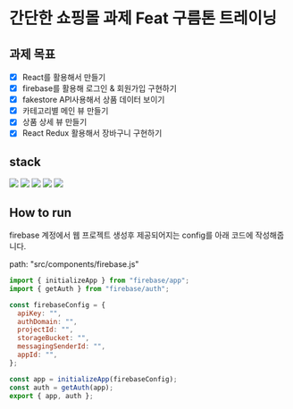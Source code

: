 # 간단한 쇼핑몰 과제 Feat 구름톤 트레이닝

## 과제 목표

- [x] React를 활용해서 만들기
- [x] firebase를 활용해 로그인 & 회원가입 구현하기
- [x] fakestore API사용해서 상품 데이터 보이기
- [x] 카테고리별 메인 뷰 만들기
- [x] 상품 상세 뷰 만들기
- [x] React Redux 활용해서 장바구니 구현하기

## stack

<p>
  <img src="https://img.shields.io/badge/React-61DAFB?style=flat-square&logo=React&logoColor=white"/>
  <img src="https://img.shields.io/badge/ReactRouter-CA4245?style=flat-square&logo=ReactRouter&logoColor=white"/>
  <img src="https://img.shields.io/badge/Redux-764ABC?style=flat-square&logo=Redux&logoColor=white"/>
  <img src="https://img.shields.io/badge/JavaScript-F7DF1E?style=flat-square&logo=JavaScript&logoColor=white"/>
  <img src="https://img.shields.io/badge/Firebase-FFCA28?style=flat-square&logo=Firebase&logoColor=white"/>
<o/>

## How to run

firebase 계정에서 웹 프로젝트 생성후 제공되어지는 config를 아래 코드에 작성해줍니다.

path: "src/components/firebase.js"

```js
import { initializeApp } from "firebase/app";
import { getAuth } from "firebase/auth";

const firebaseConfig = {
  apiKey: "",
  authDomain: "",
  projectId: "",
  storageBucket: "",
  messagingSenderId: "",
  appId: "",
};

const app = initializeApp(firebaseConfig);
const auth = getAuth(app);
export { app, auth };
```
